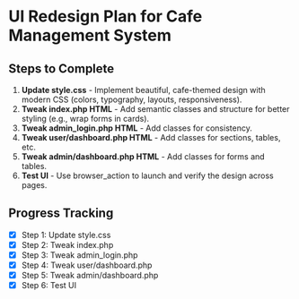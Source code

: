 # UI Redesign Plan for Cafe Management System

## Steps to Complete

1. **Update style.css** - Implement beautiful, cafe-themed design with modern CSS (colors, typography, layouts, responsiveness).
2. **Tweak index.php HTML** - Add semantic classes and structure for better styling (e.g., wrap forms in cards).
3. **Tweak admin_login.php HTML** - Add classes for consistency.
4. **Tweak user/dashboard.php HTML** - Add classes for sections, tables, etc.
5. **Tweak admin/dashboard.php HTML** - Add classes for forms and tables.
6. **Test UI** - Use browser_action to launch and verify the design across pages.

## Progress Tracking

- [x] Step 1: Update style.css
- [x] Step 2: Tweak index.php
- [x] Step 3: Tweak admin_login.php
- [x] Step 4: Tweak user/dashboard.php
- [x] Step 5: Tweak admin/dashboard.php
- [x] Step 6: Test UI
